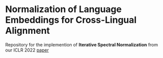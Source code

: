 # Normalization of Language Embeddings for Cross-Lingual Alignment

Repository for the implemention of **Iterative Spectral Normalization** from our ICLR 2022 [paper](https://openreview.net/forum?id=Nh7CtbyoqV5)
